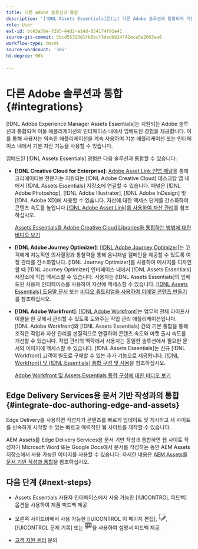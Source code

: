 ```yaml
---
title: 다른 Adobe 솔루션과 통합
description: '[!DNL Assets Essentials]은(는) 다른 Adobe 솔루션과 통합되며 기본 응용 프로그램 내에서 임베드된 경험을 제공합니다.'
role: User
exl-id: bc43a59e-f295-44d2-a14d-854174f91e41
source-git-commit: 5bcd55313d1fb8bcf3dedbb24742eca5e2663aa8
workflow-type: tm+mt
source-wordcount: '385'
ht-degree: 96%

---
```


# 다른 Adobe 솔루션과 통합 {#integrations}

[!DNL Adobe Experience Manager Assets Essentials]는 지원되는 Adobe 솔루션과 통합되며 이들 애플리케이션의 인터페이스 내에서 임베드된 경험을 제공합니다. 이를 통해 사용자는 익숙한 애플리케이션을 계속 사용하며 기본 애플리케이션 또는 인터페이스 내에서 기본 자산 기능을 사용할 수 있습니다.

임베드된 [!DNL Assets Essentials] 경험은 다음 솔루션과 통합할 수 있습니다.

* **[!DNL Creative Cloud for Enterprise]**: [Adobe Asset Link 인앱 패널](https://www.adobe.com/kr/creativecloud/business/enterprise/adobe-asset-link.html)을 통해 크리에이티브 전문가는 지원되는 [!DNL Adobe Creative Cloud] 데스크탑 앱 내에서 [!DNL Assets Essentials] 저장소에 연결할 수 있습니다. 패널은 [!DNL Adobe Photoshop], [!DNL Adobe Illustrator], [!DNL Adobe InDesign] 및 [!DNL Adobe XD]에 사용할 수 있습니다. 자산에 대한 액세스 단계를 간소화하여 콘텐츠 속도를 높입니다. [&#x200B; [!DNL Adobe Asset Link]를 사용하여 자산 관리](https://helpx.adobe.com/kr/enterprise/using/manage-assets-using-adobe-asset-link.html)를 참조하십시오.

  [Assets Essentials를 Adobe Creative Cloud Libraries와 통합하는 방법에 대한 비디오 보기](https://experienceleague.adobe.com/docs/experience-manager-learn/assets-essentials/creative-cloud.html?lang=ko)

* **[!DNL Adobe Journey Optimizer]**: [[!DNL Adobe Journey Optimizer]](https://business.adobe.com/kr/products/journey-optimizer/adobe-journey-optimizer.html)는 고객에게 지능적인 의사결정과 통찰력을 통해 옴니채널 캠페인을 제공할 수 있도록 여정 관리를 간소화합니다. [!DNL Journey Optimizer]를 사용하여 메시지를 디자인할 때 [!DNL Journey Optimizer] 인터페이스 내에서 [!DNL Assets Essentials] 저장소에 직접 액세스할 수 있습니다. 사용자는 [!DNL Assets Essentials]의 임베드된 사용자 인터페이스를 사용하여 자산에 액세스할 수 있습니다. [&#x200B; [!DNL Assets Essentials] 도움말 문서](https://experienceleague.adobe.com/docs/journey-optimizer/using/create-messages/assets-essentials.html?lang=ko-KR) 또는 [비디오 튜토리얼을 사용하여 이메일 콘텐츠 만들기](https://experienceleague.adobe.com/docs/journey-optimizer-learn/tutorials/create-messages/create-email-content-with-the-message-editor.html?lang=ko-KR)를 참조하십시오.

* **[!DNL Adobe Workfront]**: [[!DNL Adobe Workfront]](https://www.workfront.com/)는 업무의 전체 라이프사이클을 한 곳에서 관리할 수 있도록 도와주는 작업 관리 애플리케이션입니다. [!DNL Adobe Workfront]와 [!DNL Assets Essentials] 간의 기본 통합을 통해 조직은 작업과 자산 관리를 본질적으로 연결하여 콘텐츠 속도와 마켓 출시 속도를 개선할 수 있습니다. 작업 관리의 맥락에서 사용자는 동일한 솔루션에서 필요한 문서와 이미지에 액세스할 수 있습니다. [!DNL Assets Essentials]는 신규 [!DNL Workfront] 고객이 별도로 구매할 수 있는 추가 기능으로 제공됩니다. [&#x200B; [!DNL Workfront] 및 [!DNL Essentials] 통합 구성 및 사용](https://one.workfront.com/s/document-item?bundleId=the-new-workfront-experience&topicId=Content%2FDocuments%2FAdobe_Workfront_for_Experience_Manager_Assets_Essentials%2F_workfront-for-aem-asset-essentials.htm)을 참조하십시오.

  [Adobe Workfront 및 Assets Essentials 통합 구성에 대한 비디오 보기](https://experienceleague.adobe.com/docs/experience-manager-learn/assets-essentials/workfront/configure.html?lang=ko)

## Edge Delivery Services용 문서 기반 작성과의 통합 {#integrate-doc-authoring-edge-and-assets}

Edge Delivery를 사용하면 작성자가 콘텐츠를 빠르게 업데이트 및 게시하고 새 사이트를 신속하게 시작할 수 있는 빠르고 매력적인 웹 사이트를 제작할 수 있습니다.

AEM Assets를 Edge Delivery Services용 문서 기반 작성과 통합하면 웹 사이트 작성자가 Microsoft Word 또는 Google Docs에서 문서를 작성하는 동안 AEM Assets 저장소에서 사용 가능한 이미지를 사용할 수 있습니다. 자세한 내용은 [AEM Assets를 문서 기반 작성과 통합](https://experienceleague.adobe.com/docs/experience-manager-cloud-service/content/edge-delivery/using.html?lang=ko#integrate-assets-edge)을 참조하십시오.

## 다음 단계 {#next-steps}

* Assets Essentials 사용자 인터페이스에서 사용 가능한 [!UICONTROL 피드백] 옵션을 사용하여 제품 피드백 제공

* 오른쪽 사이드바에서 사용 가능한 [!UICONTROL 이 페이지 편집], ![페이지 편집](assets/do-not-localize/edit-page.png), [!UICONTROL 문제 기록] 또는 ![GitHub 문제 생성](assets/do-not-localize/github-issue.png)을 사용하여 설명서 피드백 제공

* [고객 지원 센터](https://experienceleague.adobe.com/ko?support-solution=General#support) 문의

<!-- TBD: Hiding this link till GA. Do not even include the beta mention as discussed with Greg. Beta is done with customers selected by the Accounts team. It is not an open Beta program. At GA, document this.

* **[[!DNL Creative Cloud Libraries]**: This integration will be made available in the future.

* **[[!DNL Adobe Studio]]**: This integration will be made available in the future.
-->
